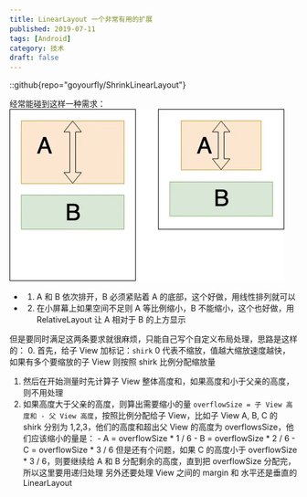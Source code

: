 ```yaml
---
title: LinearLayout 一个非常有用的扩展
published: 2019-07-11
tags: [Android]
category: 技术
draft: false
---
```


::github{repo="goyourfly/ShrinkLinearLayout"}

经常能碰到这样一种需求：
![](./image.png)

  - 1. A 和 B 依次排开，B 必须紧贴着 A 的底部，这个好做，用线性排列就可以
  - 2. 在小屏幕上如果空间不足则 A 等比例缩小，B 不能缩小，这个也好做，用 RelativeLayout 让 A 相对于 B 的上方显示

但是要同时满足这两条要求就很麻烦，只能自己写个自定义布局处理，思路是这样的：
  0. 首先，给子 View 加标记：`shirk` 0 代表不缩放，值越大缩放速度越快，如果有多个要缩放的子 View 则按照 shirk 比例分配缩放量
  1. 然后在开始测量时先计算子 View 整体高度和，如果高度和小于父亲的高度，则不用处理
  2. 如果高度大于父亲的高度，则算出需要缩小的量 `overflowSize = 子 View 高度和 - 父 View 高度`，按照比例分配给子 View，比如子 View A, B, C 的 shirk 分别为 1,2,3，他们的高度和超出父 View 的高度为 overflowsSize，他们应该缩小的量是：
    - A = overflowSize * 1 / 6
    - B = overflowSize * 2 / 6
    - C = overflowSize * 3 / 6
但是还有个问题，如果 C 的高度小于 overflowSize * 3 / 6，则要继续给 A 和 B 分配剩余的高度，直到把 overflowSize 分配完，所以这里要用递归处理
另外还要处理 View 之间的 margin 和 水平还是垂直的 LinearLayout